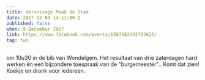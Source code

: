```yaml
---
title: Versnisage Maak de Stad
date: 2017-12-09 14:11:00 Z
published: false
when: 9 December 2017
link: https://www.facebook.com/events/1507162442713625/
tag: two
---
```


om 10u30 in de bib van Wondelgem. Het resultaat van drie zaterdagen hard werken én een bijzondere toespraak van de "burgemeester".. Komt dat zien! Koekje en drank voor iedereen.
